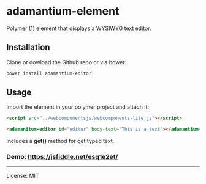 # adamantium-element

Polymer (1) element that displays a WYSIWYG text editor.

## Installation

Clone or dowload the Github repo or via bower:

```bash
bower install adamantium-editor
```

## Usage

Import the element in your polymer project and attach it:

<!--
```
<custom-element-demo>
  <template>
    <link rel="import" href="adamantium-editor.html">
    <next-code-block></next-code-block>
  </template>
</custom-element-demo>
```
-->
```html
<script src="../webcomponentsjs/webcomponents-lite.js"></script>

<adamanitum-editor id="editor" body-text="This is a text"></adamantium-editor>
```

Includes a **get()** method for get typed text.

### Demo: https://jsfiddle.net/esq1e2et/

---

License: MIT